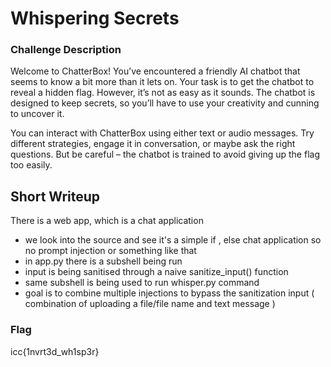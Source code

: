 # Whispering Secrets

### Challenge Description

Welcome to ChatterBox! You’ve encountered a friendly AI chatbot that seems to know a bit more than it lets on. Your task is to get the chatbot to reveal a hidden flag. However, it’s not as easy as it sounds. The chatbot is designed to keep secrets, so you’ll have to use your creativity and cunning to uncover it.

You can interact with ChatterBox using either text or audio messages. Try different strategies, engage it in conversation, or maybe ask the right questions. But be careful – the chatbot is trained to avoid giving up the flag too easily.

## Short Writeup

There is a web app, which is a chat application

- we look into the source and see it's a simple if , else chat application so no prompt injection or something like that
- in app.py there is a subshell being run
- input is being sanitised through a naive sanitize_input() function
- same subshell is being used to run whisper.py command
- goal is to combine multiple injections to bypass the sanitization input ( combination of uploading a file/file name and text message )

### Flag

icc{1nvrt3d_wh1sp3r}

